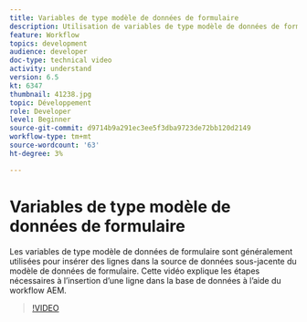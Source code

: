 ```yaml
---
title: Variables de type modèle de données de formulaire
description: Utilisation de variables de type modèle de données de formulaire dans un workflow AEM.
feature: Workflow
topics: development
audience: developer
doc-type: technical video
activity: understand
version: 6.5
kt: 6347
thumbnail: 41238.jpg
topic: Développement
role: Developer
level: Beginner
source-git-commit: d9714b9a291ec3ee5f3dba9723de72bb120d2149
workflow-type: tm+mt
source-wordcount: '63'
ht-degree: 3%

---
```



# Variables de type modèle de données de formulaire

Les variables de type modèle de données de formulaire sont généralement utilisées pour insérer des lignes dans la source de données sous-jacente du modèle de données de formulaire. Cette vidéo explique les étapes nécessaires à l’insertion d’une ligne dans la base de données à l’aide du workflow AEM.



>[!VIDEO](https://video.tv.adobe.com/v/41238/quality=9&learn=on)
